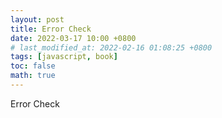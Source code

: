 ```yaml
---
layout: post
title: Error Check
date: 2022-03-17 10:00 +0800
# last_modified_at: 2022-02-16 01:08:25 +0800
tags: [javascript, book]
toc: false
math: true
---
```


Error Check
